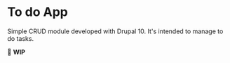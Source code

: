 # To do App
Simple CRUD module developed with Drupal 10. It's intended to manage to do tasks.

:construction: **WIP**
